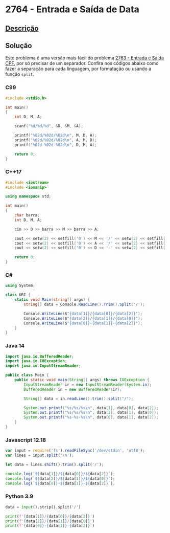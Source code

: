 # 2764 - Entrada e Saída de Data

## [Descrição](https://www.beecrowd.com.br/judge/pt/problems/view/2764)

## Solução

Este problema é uma versão mais fácil do problema [2763 - Entrada e Saída CPF](../2763/README.md), por só precisar de um separador. Confira nos códigos abaixo como fazer a separação para cada linguagem, por formatação ou usando a função `split`.

### C99
```c
#include <stdio.h>

int main()
{
    int D, M, A;

    scanf("%d/%d/%d", &D, &M, &A);

    printf("%02d/%02d/%02d\n", M, D, A);
    printf("%02d/%02d/%02d\n", A, M, D);
    printf("%02d-%02d-%02d\n", D, M, A);

    return 0;
}
```

### C++17
```cpp
#include <iostream>
#include <iomanip>

using namespace std;

int main()
{
    char barra;
    int D, M, A;

    cin >> D >> barra >> M >> barra >> A;

    cout << setw(2) << setfill('0') << M << '/' << setw(2) << setfill('0') << D << '/' << setw(2) << setfill('0') << A << endl;
    cout << setw(2) << setfill('0') << A << '/' << setw(2) << setfill('0') << M << '/' << setw(2) << setfill('0') << D << endl;
    cout << setw(2) << setfill('0') << D << '-' << setw(2) << setfill('0') << M << '-' << setw(2) << setfill('0') << A << endl;

    return 0;
}
```

### C#
```cs
using System;

class URI {
    static void Main(string[] args) {
        string[] data = Console.ReadLine().Trim().Split('/');

        Console.WriteLine($"{data[1]}/{data[0]}/{data[2]}");
        Console.WriteLine($"{data[2]}/{data[1]}/{data[0]}");
        Console.WriteLine($"{data[0]}-{data[1]}-{data[2]}");
    }
}
```

### Java 14
```java
import java.io.BufferedReader;
import java.io.IOException;
import java.io.InputStreamReader;

public class Main {
    public static void main(String[] args) throws IOException {
        InputStreamReader ir = new InputStreamReader(System.in);
        BufferedReader in = new BufferedReader(ir);

        String[] data = in.readLine().trim().split("/");

        System.out.printf("%s/%s/%s\n", data[1], data[0], data[2]);
        System.out.printf("%s/%s/%s\n", data[2], data[1], data[0]);
        System.out.printf("%s-%s-%s\n", data[0], data[1], data[2]);
    }
}
```

### Javascript 12.18
```js
var input = require('fs').readFileSync('/dev/stdin', 'utf8');
var lines = input.split('\n');

let data = lines.shift().trim().split('/');

console.log(`${data[1]}/${data[0]}/${data[2]}`);
console.log(`${data[2]}/${data[1]}/${data[0]}`);
console.log(`${data[0]}-${data[1]}-${data[2]}`);
```

### Python 3.9
```py
data = input().strip().split('/')

print(f'{data[1]}/{data[0]}/{data[2]}')
print(f'{data[2]}/{data[1]}/{data[0]}')
print(f'{data[0]}-{data[1]}-{data[2]}')
```